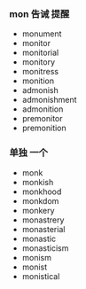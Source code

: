 ### mon  告诫 提醒

- monument
- monitor
- monitorial
- monitory
- monitress
- monition
- admonish
- admonishment
- admonition
- premonitor
- premonition

### 单独  一个
- monk
- monkish
- monkhood
- monkdom
- monkery
- monastrery
- monasterial
- monastic
- monasticism
- monism
- monist
- monistical
